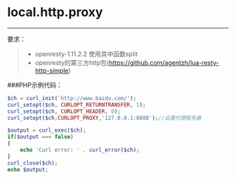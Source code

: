 # local.http.proxy
------
要求：
> * openresty-1.11.2.2 使用其中函数split
> * openresty的第三方http包(https://github.com/agentzh/lua-resty-http-simple)

###PHP示例代码：

```php
$ch = curl_init('http://www.baidu.com/');
curl_setopt($ch, CURLOPT_RETURNTRANSFER, 1);
curl_setopt($ch, CURLOPT_HEADER, 0);
curl_setopt($ch,CURLOPT_PROXY,'127.0.0.1:8888');//设置代理服务器

$output = curl_exec($ch);
if($output === false)
{
    echo 'Curl error: ' . curl_error($ch);
}
curl_close($ch);
echo $output;
```